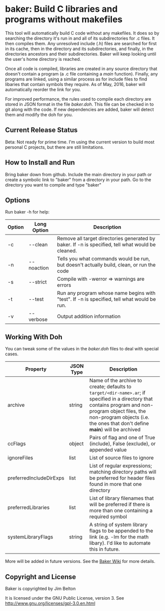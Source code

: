 # baker: Build C libraries and programs without makefiles

This tool will automatically build C code without any makefiles. It does so by searching the directory it's run in and all of its
subdirectories for .c files. It then compiles them. Any unresolved include (.h) files are searched for first in its cache, then in
the directory and its subdirectories, and finally, in the directories ancestors and their subdirectories. Baker will keep looking
until the user's home directory is reached.

Once all code is compiled, libraries are created in any source directory that doesn't contain a program (a .c file containing a
*main* function). Finally, any programs are linked, using a similar process as for include files to find libaries that contain
symbols they require. As of May, 2016, baker will automatically reorder the link for you.

For improved performance, the rules used to compile each directory are stored in JSON format in the file *baker.doh*. This file can
be checked in to git along with the code. If new dependencies are added, baker will detect them and modify the doh for you.

## Current Release Status

Beta: Not ready for prime time. I'm using the current version to build most personal C projects, but there are still limitations.

## How to Install and Run

Bring baker down from github. Include the main directory in your path or create a symbolic link to "baker" from a directory in your
path. Go to the directory you want to compile and type "baker"

## Options

Run baker -h for help:

Option | Long Option | Description
------ | ----------- | -----------
    -c | --clean     | Remove all target directories generated by baker. If -n is specified, tell what would be cleaned.
    -n | --noaction  | Tells you what commands would be run, but doesn't actually build, clean, or run the code
    -s | --strict    | Compile with -werror => warnings are errors
    -t | --test      | Run any program whose name begins with "test". If -n is specified, tell what would be run.
    -v | --verbose   | Output addition information

## Working With Doh

You can tweak some of the values in the *baker.doh* files to deal with special cases.

Property                | JSON Type | Description
----------------------- | --------- | -----------
archive                 | string    | Name of the archive to create; defaults to `target/<dir-name>.ar`; if specified in a directory that contains program and non-program object files, the non-program objects (i.e. the ones that don't define **main**) will be archived
ccFlags                 | object    | Pairs of flag and one of True (include), False (exclude), or appended value
ignoreFiles             | list      | List of source files to ignore
preferredIncludeDirExps | list      | List of regular expressions; matching directory paths will be preferred for header files found in more that one directory
preferredLibraries      | list      | List of library filenames that will be preferred if there is more than one containing a required symbol
systemLibraryFlags      | string    | A string of system library flags to be appended to the link (e.g. -lm for the math libary). I'd like to automate this in future.

More will be added in future versions. See the [Baker Wiki](https://github.com/jimbelton/baker/wiki) for more details.

## Copyright and License

Baker is copyrighted by Jim Belton

It is licensed under the GNU Public License, version 3. See http://www.gnu.org/licenses/gpl-3.0.en.html
